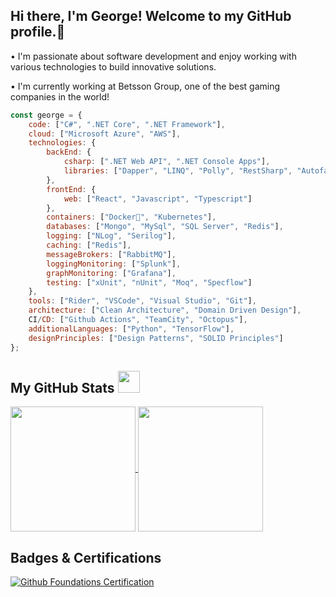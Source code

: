 ## Hi there, I'm George! Welcome to my GitHub profile.👋 
 • I'm passionate about software development and enjoy working with various technologies to build innovative solutions.
 
 • I'm currently working at Betsson Group, one of the best gaming companies in the world!

```javascript
const george = {
    code: ["C#", ".NET Core", ".NET Framework"],
    cloud: ["Microsoft Azure", "AWS"],
    technologies: {
        backEnd: {
            csharp: [".NET Web API", ".NET Console Apps"],
            libraries: ["Dapper", "LINQ", "Polly", "RestSharp", "Autofac", "Hangfire", "Automapper"]
        },
        frontEnd: {
            web: ["React", "Javascript", "Typescript"]
        },
        containers: ["Docker🐳", "Kubernetes"],
        databases: ["Mongo", "MySql", "SQL Server", "Redis"],
        logging: ["NLog", "Serilog"],
        caching: ["Redis"],
        messageBrokers: ["RabbitMQ"],
        loggingMonitoring: ["Splunk"],
        graphMonitoring: ["Grafana"],
        testing: ["xUnit", "nUnit", "Moq", "Specflow"]
    },   
    tools: ["Rider", "VSCode", "Visual Studio", "Git"],
    architecture: ["Clean Architecture", "Domain Driven Design"],
    CI/CD: ["Github Actions", "TeamCity", "Octopus"],
    additionalLanguages: ["Python", "TensorFlow"],
    designPrinciples: ["Design Patterns", "SOLID Principles"]
};
```

##  My GitHub Stats <img src="https://i.pinimg.com/originals/65/c4/f4/65c4f452571be1261e9c623f7da488ac.gif" width="35px"> 

<a href="https://github.com/anuraghazra/github-readme-stats">
  <img height=200 align="center" src="https://github-readme-stats-dosx001.vercel.app/api/?username=georgezalokostas&count_private=true&include_all_commits=true&show_icons=true&theme=default" />
</a>
<a href="https://github.com/anuraghazra/convoychat">
  <img height=200 align="center" src="https://github-readme-stats.vercel.app/api/top-langs?username=georgezalokostas&layout=compact&langs_count=8&card_width=320" />
</a>


## Badges & Certifications

[![Github Foundations Certification](https://images.credly.com/size/150x150/images/024d0122-724d-4c5a-bd83-cfe3c4b7a073/image.png)](https://www.credly.com/badges/e6384232-1aa9-4f75-a634-a79583faf67d "Github Foundations Certification")

</p>







